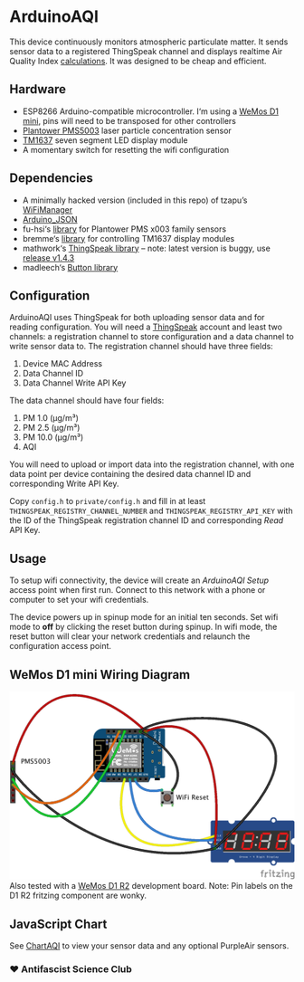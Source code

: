 # ArduinoAQI

This device continuously monitors atmospheric particulate matter. It sends sensor data to a registered ThingSpeak channel and displays realtime Air Quality Index [calculations](https://en.wikipedia.org/wiki/Air_quality_index#United_States). It was designed to be cheap and efficient.

## Hardware
* ESP8266 Arduino-compatible microcontroller. I‘m using a [WeMos D1 mini](https://www.wemos.cc/en/latest/d1/d1_mini.html), pins will need to be transposed for other controllers
* [Plantower PMS5003](https://cdn-shop.adafruit.com/product-files/3686/plantower-pms5003-manual_v2-3.pdf) laser particle concentration sensor
* [TM1637](http://dx.com/p/0-36-led-4-digit-display-module-for-arduino-black-blue-works-with-official-arduino-boards-254978) seven segment LED display module
* A momentary switch for resetting the wifi configuration

## Dependencies
* A minimally hacked version (included in this repo) of tzapu’s [WiFiManager](https://github.com/tzapu/WiFiManager)
* [Arduino_JSON](https://github.com/arduino-libraries/Arduino_JSON)
* fu-hsi‘s [library](https://github.com/fu-hsi/PMS) for Plantower PMS x003 family sensors
* bremme‘s [library](https://github.com/bremme/arduino-tm1637) for controlling TM1637 display modules
* mathwork‘s [ThingSpeak library](https://github.com/mathworks/thingspeak-arduino) – note: latest version is buggy, use [release v1.4.3](https://github.com/mathworks/thingspeak-arduino/releases/tag/1.4.3) 
* madleech‘s [Button library](https://github.com/madleech/Button)

## Configuration

ArduinoAQI uses ThingSpeak for both uploading sensor data and for reading configuration. You will need a [ThingSpeak](https://thingspeak.com/) account and least two channels: a registration channel to store configuration and a data channel to write sensor data to. The registration channel should have three fields:

1. Device MAC Address
2. Data Channel ID
3. Data Channel Write API Key

The data channel should have four fields:

1. PM 1.0 (µg/m³)
2. PM 2.5 (µg/m³)
3. PM 10.0 (µg/m³)
4. AQI

You will need to upload or import data into the registration channel, with one data point per device containing the desired data channel ID and corresponding Write API Key.

Copy `config.h` to `private/config.h` and fill in at least `THINGSPEAK_REGISTRY_CHANNEL_NUMBER` and `THINGSPEAK_REGISTRY_API_KEY` with the ID of the ThingSpeak registration channel ID and corresponding *Read* API Key.

## Usage

To setup wifi connectivity, the device will create an *ArduinoAQI Setup* access point when first run. Connect to this network with a phone or computer to set your wifi credentials.

The device powers up in spinup mode for an initial ten seconds. Set wifi mode to **off** by clicking the reset button during spinup. In wifi mode, the reset button will clear your network credentials and relaunch the configuration access point.

## WeMos D1 mini Wiring Diagram
![ArduinoAQI wiring diagram](ArduinoAQI_mini_bb.png)
Also tested with a [WeMos D1 R2](ArduinoAQI_bb.png) development board. Note: Pin labels on the D1 R2 fritzing component are wonky.

## JavaScript Chart

See [ChartAQI](https://github.com/grotter/ChartAQI) to view your sensor data and any optional PurpleAir sensors.

### ♥ Antifascist Science Club
